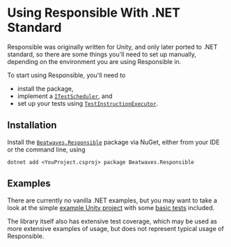 # Using Responsible With .NET Standard

Responsible was originally written for Unity,
and only later ported to .NET standard,
so there are some things you'll need to set up manually,
depending on the environment you are using Responsible in.

To start using Responsible, you'll need to
* install the package,
* implement a [`ITestScheduler`](xref:Responsible.ITestScheduler), and
* set up your tests using [`TestInstructionExecutor`](xref:Responsible.TestInstructionExecutor).

## Installation

Install the [`Beatwaves.Responsible`](https://www.nuget.org/packages/Beatwaves.Responsible/)
package via NuGet, either from your IDE or the command line, using
```
dotnet add <YouProject.csproj> package Beatwaves.Responsible
```

## Examples

There are currently no vanilla .NET examples,
but you may want to take a look at the simple
[example Unity project](https://github.com/sbergen/responsible/tree/main/com.beatwaves.responsible/Samples~/ResponsibleGame)
with some [basic tests](https://github.com/sbergen/responsible/tree/main/com.beatwaves.responsible/Samples~/ResponsibleGame/PlayModeTests) included.

The library itself also has extensive test coverage,
which may be used as more extensive examples of usage,
but does not represent typical usage of Responsible.
